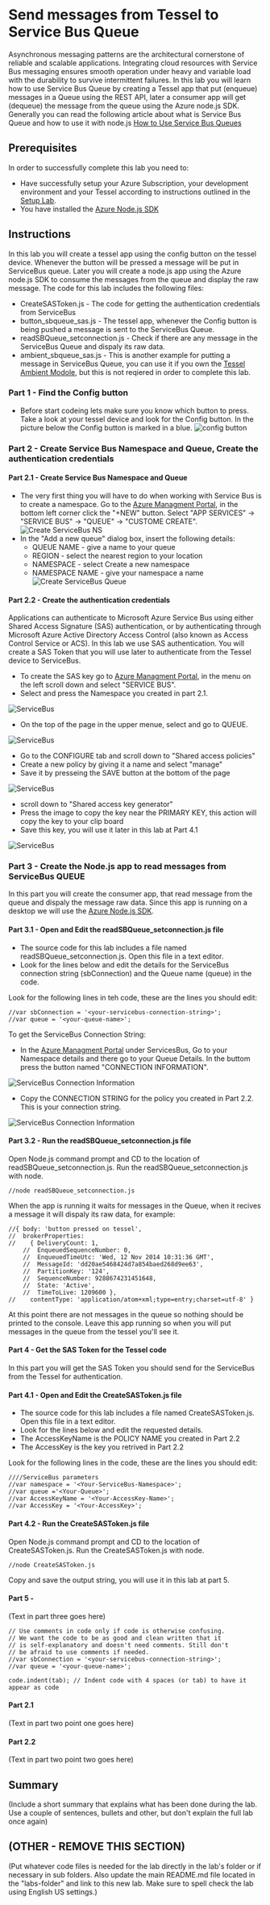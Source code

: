 Send messages from Tessel to Service Bus Queue
=============
Asynchronous messaging patterns are the architectural cornerstone of reliable and scalable applications. Integrating cloud resources with Service Bus messaging ensures smooth operation under heavy and variable load with the durability to survive intermittent failures.
In this lab you will learn how to use Service Bus Queue by creating a Tessel app that put (enqueue) messages in a Queue using the REST API, later a consumer app will get (dequeue) the message from the queue using the Azure node.js SDK.
Generally you can read the following article about what is Service Bus Queue and how to use it with node.js [ How to Use Service Bus Queues ](http://azure.microsoft.com/en-us/documentation/articles/service-bus-nodejs-how-to-use-queues/)

Prerequisites
-------------
In order to successfully complete this lab you need to:

* Have successfully setup your Azure Subscription, your development environment and your Tessel according to instructions outlined in the [Setup Lab](../_setup).
* You have installed the [Azure Node.js SDK](http://azure.microsoft.com/en-us/develop/nodejs/)


Instructions
------------
In this lab you will create a tessel app using the config button on the tessel device. Whenever the button will be pressed a message will be put in ServiceBus queue. Later you will create a node.js app using the Azure node.js SDK to consume the messages from the queue and display the raw message.
The code for this lab includes the following files:
* CreateSASToken.js - The code for getting the authentication credentials from ServiceBus
* button_sbqueue_sas.js - The tessel app, whenever the Config button is being pushed a message is sent to the ServiceBus Queue.
* readSBQueue_setconnection.js - Check if there are any message in the ServiceBus Queue and dispaly its raw data.
* ambient_sbqueue_sas.js - This is another example for putting a message in ServiceBus Queue, you can use it if you own the [Tessel Ambient Modole](https://tessel.io/modules#module-ambient), but this is not reqiered in order to complete this lab.


### Part 1 - Find the Config button
* Before start codeing lets make sure you know which button to press. Take a look at your tessel device and look for the Config button. In the picture below the Config button is marked in a blue.
![config button](images/ConfigButton.PNG)



### Part 2 - Create Service Bus Namespace and Queue, Create the authentication credentials
#### Part 2.1 - Create Service Bus Namespace and Queue
* The very first thing you will have to do when working with Service Bus is to create a namespace.
Go to the [Azure Managment Portal](https://manage.windowsazure.com), in the bottom left corner click the "+NEW" button. Select "APP SERVICES" -> "SERVICE BUS" -> "QUEUE" -> "CUSTOME CREATE".
![Create ServiceBus NS](images/newsb.PNG)
* In the "Add a new queue" dialog box, insert the following details:
  * QUEUE NAME - give a name to your queue
  * REGION - select the nearest region to your location
  * NAMESPACE - select Create a new namespace
  * NAMESPACE NAME - give your namespace a name
![Create ServiceBus Queue](images/addqueue.PNG)

#### Part 2.2 - Create the authentication credentials
Applications can authenticate to Microsoft Azure Service Bus using either Shared Access Signature (SAS) authentication, or by authenticating through Microsoft Azure Active Directory Access Control (also known as Access Control Service or ACS). In this lab we use SAS authentication. You will create a SAS Token that you will use later to authenticate from the Tessel device to ServiceBus.


* To create the SAS key go to [Azure Managment Portal](https://manage.windowsazure.com), in the menu on the left scroll down and select "SERVICE BUS".
* Select and press the Namespace you created in part 2.1.

![ServiceBus](images/menusb.PNG)

* On the top of the page in the upper menue, select and go to QUEUE.

![ServiceBus](images/yourqueue.PNG)

* Go to the CONFIGURE tab and scroll down to "Shared access policies" 
* Create a new policy by giving it a name and select "manage"
* Save it by presseing the SAVE button at the bottom of the page

![ServiceBus](images/createtoken.PNG)

* scroll down to "Shared access key generator" 
* Press the image to copy the key near the PRIMARY KEY, this action will copy the key to your clip board
* Save this key, you will use it later in this lab at Part 4.1

![ServiceBus](images/getsas.PNG)



### Part 3 - Create the Node.js app to read messages from ServiceBus QUEUE
In this part you will create the consumer app, that read message from the queue and dispaly the message raw data.
Since this app is running on a desktop we will use the [Azure Node.js SDK](http://azure.microsoft.com/en-us/develop/nodejs/).
#### Part 3.1 - Open and Edit the readSBQueue_setconnection.js file
* The source code for this lab includes a file named readSBQueue_setconnection.js. Open this file in a text editor.
* Look for the lines below and edit the details for the ServiceBus connection string (sbConnection) and the Queue name (queue) in the code. 

Look for the following lines in teh code, these are the lines you should edit:

	//var sbConnection = '<your-servicebus-connection-string>';
	//var queue = '<your-queue-name>';

To get the ServiceBus Connection String:
* In the [Azure Managment Portal](https://manage.windowsazure.com) under ServicesBus, Go to your Namespace details and there go to your Queue Details. In the buttom press the button named "CONNECTION INFORMATION".

![ServiceBus Connection Information](images/coninfobutton.PNG)

* Copy the CONNECTION STRING for the policy you created in Part 2.2. This is your connection string.

![ServiceBus Connection Information](images/coninfo.PNG)

#### Part 3.2 - Run the readSBQueue_setconnection.js file
Open Node.js command prompt and CD to the location of readSBQueue_setconnection.js. Run the readSBQueue_setconnection.js with node.

	//node readSBQueue_setconnection.js
	
When the app is running it waits for messages in the Queue, when it recives a message it will dispaly its raw data, for example:
	
	//{ body: 'button pressed on tessel',
  	//  brokerProperties:
   	//    { DeliveryCount: 1,
     	//	EnqueuedSequenceNumber: 0,
     	//	EnqueuedTimeUtc: 'Wed, 12 Nov 2014 10:31:36 GMT',
     	//	MessageId: 'dd20ae5468424d7a854baed268d9ee63',
     	//	PartitionKey: '124',
     	//	SequenceNumber: 9288674231451648,
     	//	State: 'Active',
     	//	TimeToLive: 1209600 },
  	//    contentType: 'application/atom+xml;type=entry;charset=utf-8' }
  	
At this point there are not messages in the queue so nothing should be printed to the console. Leave this app running so when you will put messages in the queue from the tessel you'll see it.



#### Part 4 - Get the SAS Token for the Tessel code
In this part you will get the SAS Token you should send for the ServiceBus from the Tessel for authentication.
#### Part 4.1 - Open and Edit the CreateSASToken.js file
* The source code for this lab includes a file named CreateSASToken.js. Open this file in a text editor.
* Look for the lines below and edit the requested details. 
* The AccessKeyName is the POLICY NAME you created in Part 2.2
* The AccessKey is the key you retrived in Part 2.2


Look for the following lines in the code, these are the lines you should edit:

	////ServiceBus parameters
	//var namespace = '<Your-ServiceBus-Namespace>';
	//var queue ='<Your-Queue>';
	//var AccessKeyName = '<Your-AccessKey-Name>';
	//var AccessKey = '<Your-AccessKey>';

#### Part 4.2 - Run the CreateSASToken.js file
Open Node.js command prompt and CD to the location of CreateSASToken.js. Run the CreateSASToken.js with node.

	//node CreateSASToken.js

Copy and save the output string, you will use it in this lab at part 5.


#### Part 5 - 
(Text in part three goes here)

	// Use comments in code only if code is otherwise confusing.
	// We want the code to be as good and clean written that it
	// is self-explanatory and doesn't need comments. Still don't
	// be afraid to use comments if needed.
	//var sbConnection = '<your-servicebus-connection-string>';
	//var queue = '<your-queue-name>';

	code.indent(tab); // Indent code with 4 spaces (or tab) to have it appear as code


#### Part 2.1
(Text in part two point one goes here)

#### Part 2.2
(Text in part two point two goes here)

Summary
-------
(Include a short summary that explains what has been done during the lab. Use a couple of sentences, bullets and other, but don't explain the full lab once again)

(OTHER - REMOVE THIS SECTION)
-----------------------------
(Put whatever code files is needed for the lab directly in the lab's folder or if necessary in sub folders. Also update the main README.md file located in the "labs-folder" and link to this new lab. Make sure to spell check the lab using English US settings.)
